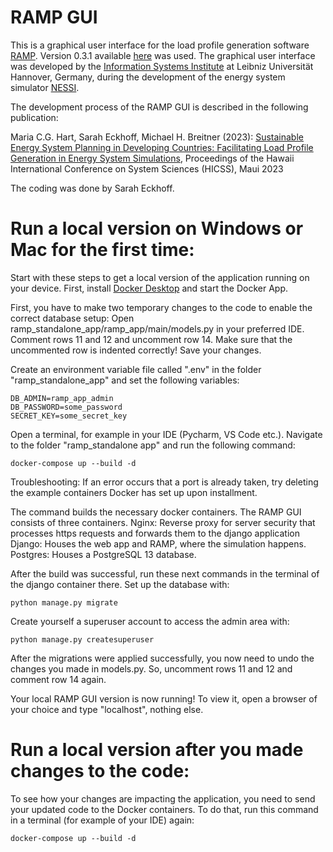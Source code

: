 # RAMP GUI
This is a graphical user interface for the load profile generation software [RAMP](https://rampdemand.org/).
Version 0.3.1 available [here](https://github.com/RAMP-project/RAMP/tree/v0.3.1) was used.
The graphical user interface was developed by the 
[Information Systems Institute](https://iwi.uni-hannover.de) at Leibniz Universität Hannover, Germany, during the development of the energy system simulator [NESSI](https://nessi.iwi.uni-hannover.de).

The development process of the RAMP GUI is described in the following publication:

Maria C.G. Hart, Sarah Eckhoff, Michael H. Breitner (2023): [Sustainable Energy System Planning in Developing Countries: Facilitating Load Profile Generation in Energy System Simulations]([https://hdl.handle.net/10125/102726]), 
Proceedings of the Hawaii International Conference on System Sciences (HICSS), Maui 2023

The coding was done by Sarah Eckhoff.

# Run a local version on Windows or Mac for the first time:
Start with these steps to get a local version of the application running on your device.
First, install [Docker Desktop](https://www.docker.com/products/docker-desktop) and start the Docker App.

First, you have to make two temporary changes to the code to enable the correct database setup: Open ramp_standalone_app/ramp_app/main/models.py in your preferred IDE.
Comment rows 11 and 12 and uncomment row 14. Make sure that the uncommented row is indented correctly! Save your changes.

Create an environment variable file called ".env" in the folder "ramp_standalone_app" and set the following variables:

    DB_ADMIN=ramp_app_admin
    DB_PASSWORD=some_password
    SECRET_KEY=some_secret_key

Open a terminal, for example in your IDE (Pycharm, VS Code etc.). Navigate to the folder "ramp_standalone app" and run the following command:

    docker-compose up --build -d

Troubleshooting: If an error occurs that a port is already taken, try deleting the example containers Docker has set up upon installment.

The command builds the necessary docker containers. The RAMP GUI consists of three containers. 
Nginx: Reverse proxy for server security that processes https requests and forwards them to the django application
Django: Houses the web app and RAMP, where the simulation happens.
Postgres: Houses a PostgreSQL 13 database.

After the build was successful, run these next commands in the terminal of the django container there.
Set up the database with:

    python manage.py migrate

Create yourself a superuser account to access the admin area with:

    python manage.py createsuperuser
    
After the migrations were applied successfully, you now need to undo the changes you made in models.py.
So, uncomment rows 11 and 12 and comment row 14 again.

Your local RAMP GUI version is now running! 
To view it, open a browser of your choice and type "localhost", nothing else.


# Run a local version after you made changes to the code:
To see how your changes are impacting the application, you need to send your updated code to the Docker containers.
To do that, run this command in a terminal (for example of your IDE) again:

    docker-compose up --build -d


